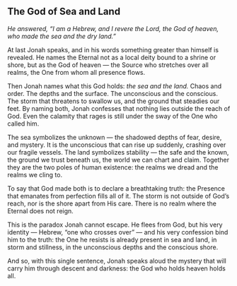 ## The God of Sea and Land

*He answered, “I am a Hebrew, and I revere the Lord, the God of heaven, who made the sea and the dry land.”*

At last Jonah speaks, and in his words something greater than himself is revealed. He names the Eternal not as a local deity bound to a shrine or shore, but as the God of heaven — the Source who stretches over all realms, the One from whom all presence flows.

Then Jonah names what this God holds: *the sea and the land.* Chaos and order. The depths and the surface. The unconscious and the conscious. The storm that threatens to swallow us, and the ground that steadies our feet. By naming both, Jonah confesses that nothing lies outside the reach of God. Even the calamity that rages is still under the sway of the One who called him.

The sea symbolizes the unknown — the shadowed depths of fear, desire, and mystery. It is the unconscious that can rise up suddenly, crashing over our fragile vessels. The land symbolizes stability — the safe and the known, the ground we trust beneath us, the world we can chart and claim. Together they are the two poles of human existence: the realms we dread and the realms we cling to.

To say that God made both is to declare a breathtaking truth: the Presence that emanates from perfection fills all of it. The storm is not outside of God’s reach, nor is the shore apart from His care. There is no realm where the Eternal does not reign.

This is the paradox Jonah cannot escape. He flees from God, but his very identity — Hebrew, “one who crosses over” — and his very confession bind him to the truth: the One he resists is already present in sea and land, in storm and stillness, in the unconscious depths and the conscious shore.

And so, with this single sentence, Jonah speaks aloud the mystery that will carry him through descent and darkness: the God who holds heaven holds all.
